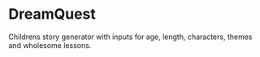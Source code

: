 # DreamQuest
Childrens story generator with inputs for age, length, characters, themes and wholesome lessons.
